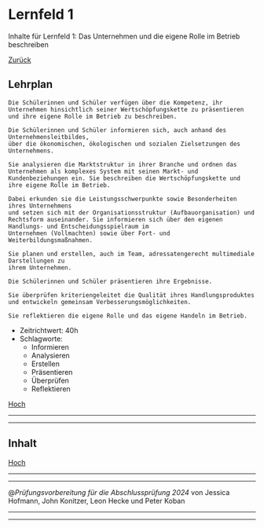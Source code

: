 # Lernfeld 1

Inhalte für Lernfeld 1: Das Unternehmen und die eigene Rolle
im Betrieb beschreiben

[Zurück](/README.md)

## Lehrplan

```Text
Die Schülerinnen und Schüler verfügen über die Kompetenz, ihr Unternehmen hinsichtlich seiner Wertschöpfungskette zu präsentieren und ihre eigene Rolle im Betrieb zu beschreiben.

Die Schülerinnen und Schüler informieren sich, auch anhand des Unternehmensleitbildes,
über die ökonomischen, ökologischen und sozialen Zielsetzungen des Unternehmens.

Sie analysieren die Marktstruktur in ihrer Branche und ordnen das Unternehmen als komplexes System mit seinen Markt- und Kundenbeziehungen ein. Sie beschreiben die Wertschöpfungskette und ihre eigene Rolle im Betrieb.

Dabei erkunden sie die Leistungsschwerpunkte sowie Besonderheiten ihres Unternehmens
und setzen sich mit der Organisationsstruktur (Aufbauorganisation) und Rechtsform auseinander. Sie informieren sich über den eigenen Handlungs- und Entscheidungsspielraum im
Unternehmen (Vollmachten) sowie über Fort- und Weiterbildungsmaßnahmen.

Sie planen und erstellen, auch im Team, adressatengerecht multimediale Darstellungen zu
ihrem Unternehmen.

Die Schülerinnen und Schüler präsentieren ihre Ergebnisse.

Sie überprüfen kriteriengeleitet die Qualität ihres Handlungsproduktes und entwickeln gemeinsam Verbesserungsmöglichkeiten.

Sie reflektieren die eigene Rolle und das eigene Handeln im Betrieb. 
```

- Zeitrichtwert: 40h
- Schlagworte:
  - Informieren
  - Analysieren
  - Erstellen
  - Präsentieren
  - Überprüfen
  - Reflektieren

[Hoch](#lernfeld-1)

---
---

## Inhalt

[Hoch](#lernfeld-1)

---
---

@_Prüfungsvorbereitung für die Abschlussprüfung 2024_
von Jessica Hofmann, John Konitzer, Leon Hecke und Peter Koban

---
---
